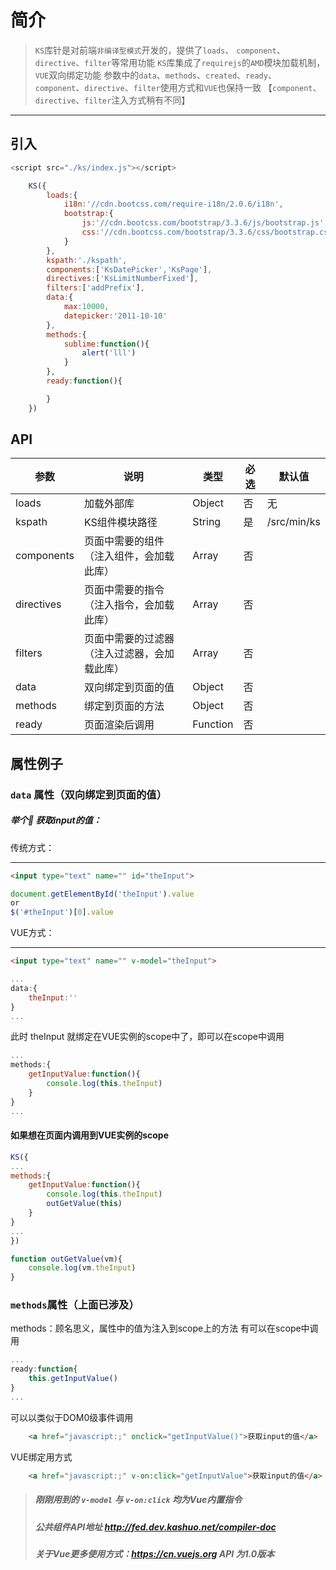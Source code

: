 # 简介

>`KS`库针是对前端`非编译型模式`开发的，提供了`loads`、 `component`、`directive`、`filter`等常用功能
>`KS`库集成了`requirejs`的`AMD`模块加载机制，`VUE`双向绑定功能
>参数中的`data`、`methods`、`created`、`ready`、`component`、`directive`、`filter`使用方式和`VUE`也保持一致
>【`component`、`directive`、`filter`注入方式稍有不同】

-------------

## 引入

```javascript
<script src="./ks/index.js"></script>
```
```javascript
    KS({
        loads:{
            i18n:'//cdn.bootcss.com/require-i18n/2.0.6/i18n',
            bootstrap:{
                js:'//cdn.bootcss.com/bootstrap/3.3.6/js/bootstrap.js',
                css:'//cdn.bootcss.com/bootstrap/3.3.6/css/bootstrap.css',
            }
        },
        kspath:'./kspath',
        components:['KsDatePicker','KsPage'],
        directives:['KsLimitNumberFixed'],
        filters:['addPrefix'],
        data:{
            max:10000,
            datepicker:'2011-10-10'
        },
        methods:{
            sublime:function(){
                alert('lll')
            }
        },
        ready:function(){

        }
    })
```


## API
| 参数 | 说明 | 类型 | 必选 | 默认值 |
|------|-------|---------|-------|--------|
| loads | 加载外部库  | Object | 否|无 |
| kspath |  KS组件模块路径 | String | 是| /src/min/ks |
| components | 页面中需要的组件（注入组件，会加载此库）| Array | 否 | | 无 |
| directives | 页面中需要的指令（注入指令，会加载此库） | Array | 否 | | 无 |
| filters | 页面中需要的过滤器（注入过滤器，会加载此库） | Array | 否 | | 无 |
| data | 双向绑定到页面的值 | Object | 否 | | 无 |
| methods | 绑定到页面的方法 | Object | 否 | | 无 |
| ready | 页面渲染后调用 | Function | 否 | | 无 |

## 属性例子

### `data` 属性（双向绑定到页面的值）
##### 举个🌰 获取input的值：

传统方式：

-------------

```html
<input type="text" name="" id="theInput">
```
```javascript
document.getElementById('theInput').value
or
$('#theInput')[0].value
```

VUE方式：

-------------

```html
<input type="text" name="" v-model="theInput">
```
```javascript
...
data:{
    theInput:''
}
...
```
此时 theInput 就绑定在VUE实例的scope中了，即可以在scope中调用
```javascript
...
methods:{
    getInputValue:function(){
        console.log(this.theInput)
    }
}
...
```

#### 如果想在页面内调用到VUE实例的scope 
```javascript
KS({
...
methods:{
    getInputValue:function(){
        console.log(this.theInput)
        outGetValue(this)
    }
}
...
})

function outGetValue(vm){
    console.log(vm.theInput)
}
```
### `methods`属性（上面已涉及）

methods：顾名思义，属性中的值为注入到scope上的方法
有可以在scope中调用
```javascript
...
ready:function{
    this.getInputValue()
}
...
```
可以以类似于DOM0级事件调用
```html
    <a href="javascript:;" onclick="getInputValue()">获取input的值</a>
```
VUE绑定用方式
```html
    <a href="javascript:;" v-on:click="getInputValue">获取input的值</a>
```


>##### 刚刚用到的 `v-model` 与 `v-on:click` 均为Vue内置指令
>##### 公共组件API地址 <a href="http://fed.dev.kashuo.net/compiler-doc" target="_blank">http://fed.dev.kashuo.net/compiler-doc</a>
>##### 关于Vue更多使用方式：<a href="https://cn.vuejs.org" target="_blank">https://cn.vuejs.org</a> API 为1.0版本 



